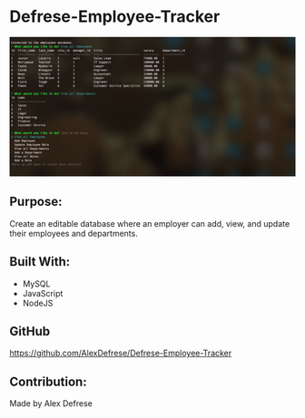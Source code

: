 # Defrese-Employee-Tracker

![Defrese employee tracker Screenshot](./assets%20/Employee-Tracker-Screenshot.png)

## Purpose:
Create an editable database where an employer can add, view, and update their employees and departments.

## Built With:
- MySQL
- JavaScript
- NodeJS


## GitHub
https://github.com/AlexDefrese/Defrese-Employee-Tracker

## Contribution:
Made by Alex Defrese